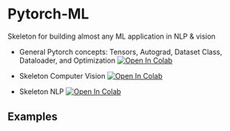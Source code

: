 # Pytorch-ML
Skeleton for building almost any ML application in NLP &amp; vision



- General Pytorch concepts: Tensors, Autograd, Dataset Class, Dataloader, and Optimization [![Open In Colab](https://colab.research.google.com/assets/colab-badge.svg)](https://colab.research.google.com/github/patzaa/Pytorch-ML/blob/main/Pytorch_concepts.ipynb) 

- Skeleton Computer Vision [![Open In Colab](https://colab.research.google.com/assets/colab-badge.svg)](https://colab.research.google.com/github/patzaa/Pytorch-ML/blob/main/Computer_Vision.ipynb) 

- Skeleton NLP [![Open In Colab](https://colab.research.google.com/assets/colab-badge.svg)](https://colab.research.google.com/github/patzaa/Pytorch-ML/blob/main/NLP_Skeleton.ipynb) 

## Examples
